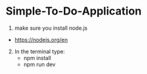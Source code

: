 # Simple-To-Do-Application

1. make sure you install node.js
  - https://nodejs.org/en

2. In the terminal type:
   - npm install
   - npm run dev
